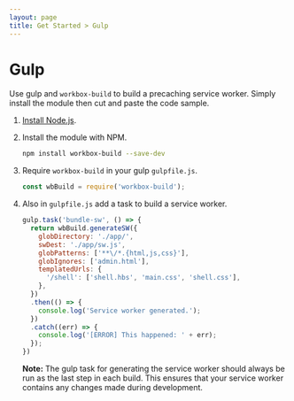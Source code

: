 ```yaml
---
layout: page
title: Get Started > Gulp
---
```


# Gulp

Use gulp and `workbox-build` to build a precaching service worker. Simply
install the module then cut and paste the code sample.

1. [Install Node.js](https://nodejs.org/en/).
1. Install the module with NPM.

    ```bash
    npm install workbox-build --save-dev
    ```

1. Require `workbox-build` in your gulp `gulpfile.js`.

    ```javascript
    const wbBuild = require('workbox-build');
    ```

1. Also in `gulpfile.js` add a task to build a service worker.

    ```javascript
    gulp.task('bundle-sw', () => {
      return wbBuild.generateSW({
        globDirectory: './app/',
        swDest: './app/sw.js',
        globPatterns: ['**\/*.{html,js,css}'],
        globIgnores: ['admin.html'],
        templatedUrls: {
          '/shell': ['shell.hbs', 'main.css', 'shell.css'],
        },
      })
      .then(() => {
        console.log('Service worker generated.');
      })
      .catch((err) => {
        console.log('[ERROR] This happened: ' + err);
      });
    })
    ```

   **Note:** The gulp task for generating the service worker should always be
   run as the last step in each build. This ensures that your service worker
   contains any changes made during development.
